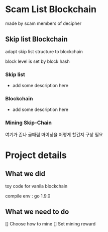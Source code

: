 # Scam List Blockchain
made by scam members of decipher

## Skip list Blockchain
adapt skip list structure to blockchain

block level is set by block hash

### Skip list

- add some description here

### Blockchain

- add some description here

### Mining Skip-Chain

여기가 존나 골때림 마이닝을 어떻게 할건지 구상 필요

# Project details

## What we did

toy code for vanila blockchain

compile env : go 1.9.0

## What we need to do

[] Choose how to mine
[] Set mining reward
